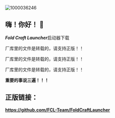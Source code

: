 ![1000036246](https://github.com/user-attachments/assets/298e52e9-f873-4905-960c-fb64e926272b)

## 嗨！你好！ 👋
***Fold Craft Launcher***启动器下载

厂库里的文件是转载的，请支持正版！！

厂库里的文件是转载的，请支持正版！！

厂库里的文件是转载的，请支持正版！！

**重要的事说三遍！！！**

## 正版链接：

**https://github.com/FCL-Team/FoldCraftLauncher**
<!--
**wanfengAB/wanfengAB** is a ✨ _special_ ✨ repository because its `README.md` (this file) appears on your GitHub profile.

Here are some ideas to get you started:

- 🔭 I’m currently working on ...
- 🌱 I’m currently learning ...
- 👯 I’m looking to collaborate on ...
- 🤔 I’m looking for help with ...
- 💬 Ask me about ...
- 📫 How to reach me: ...
- 😄 Pronouns: ...
- ⚡ Fun fact: ...
-->
